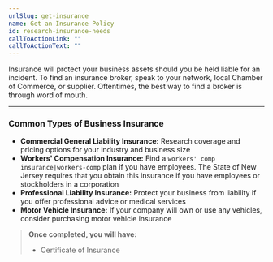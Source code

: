 ```yaml
---
urlSlug: get-insurance
name: Get an Insurance Policy
id: research-insurance-needs
callToActionLink: ""
callToActionText: ""
---
```

Insurance will protect your business assets should you be held liable for an incident. To find an insurance broker, speak to your network, local Chamber of Commerce, or supplier. Oftentimes, the best way to find a broker is through word of mouth.

---
### Common Types of Business Insurance

* **Commercial General Liability Insurance:** Research coverage and pricing options for your industry and business size
* **Workers' Compensation Insurance:** Find a `workers' comp insurance|workers-comp` plan if you have employees. The State of New Jersey requires that you obtain this insurance if you have employees or stockholders in a corporation
* **Professional Liability Insurance:** Protect your business from liability if you offer professional advice or medical services
* **Motor Vehicle Insurance:** If your company will own or use any vehicles, consider purchasing motor vehicle insurance

>**Once completed, you will have:**
>
>- Certificate of Insurance